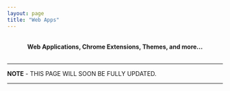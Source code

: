 ```yaml
---
layout: page
title: "Web Apps"
---
```


<br>

<center><strong>Web Applications, Chrome Extensions, Themes, and more...</strong></center>

<br>

<hr>
<p><strong>NOTE</strong> - THIS PAGE WILL SOON BE FULLY UPDATED.</p>
<hr>

<br>

<!--
- #### __JIOTB__

I created this twitter bot because I was extremely sick with the JIO's speed. This tool collects your download/upload every hour and tweets it back to the @JioServices.

🍁 [GitHub]() &nbsp;&nbsp;&nbsp;&nbsp; 🌈 [Preview]()

<br>

- #### __Tubelist__

A light-weight Web App to display/export the contents of YouTube Playlist.

🍁 [GitHub]() &nbsp;&nbsp;&nbsp;&nbsp; 🌈 [Preview]()

<br>

- #### __WhatsMyID__

Easily find the User ID of any Facebook, Twitter, Instagram user from one place!

🍁 [GitHub]() &nbsp;&nbsp;&nbsp;&nbsp; 🌈 [Preview]()

<br>

- #### __Notifyinsta__

Immediately push notification and download the story of your favorite user with an ease!

🍁 [GitHub]() &nbsp;&nbsp;&nbsp;&nbsp; 🌈 [Preview]()

<br>

- #### __QDF__

Export Quora answers as PDF files!

🍁 [GitHub]() &nbsp;&nbsp;&nbsp;&nbsp; 🌈 [Preview]()

<br>

- #### __Socialmage__

Download profile picture of any Facebook, Twitter, and Instagram user.

🍁 [GitHub]() &nbsp;&nbsp;&nbsp;&nbsp; 🌈 [Preview]()

<br>

- #### Dinsta

A Chrome Extension to download Instagram images with one click!

🍁 [GitHub]() &nbsp;&nbsp;&nbsp;&nbsp; 🌈 [Preview]()

<br>

- #### DownPlay

An Electron App which lets you easily download and play audios from the YouTube.

🍁 [GitHub]() &nbsp;&nbsp;&nbsp;&nbsp; 🌈 [Preview]()

<br>

- #### SwartzBlog

A Jekyll based blog theme for personal use.

🍁 [GitHub]() &nbsp;&nbsp;&nbsp;&nbsp; 🌈 [Preview]()

-->
